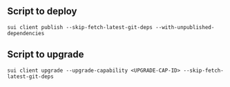 ## Script to deploy

```move
sui client publish --skip-fetch-latest-git-deps --with-unpublished-dependencies
```

## Script to upgrade

```move
sui client upgrade --upgrade-capability <UPGRADE-CAP-ID> --skip-fetch-latest-git-deps
```
